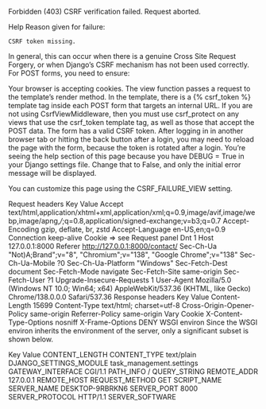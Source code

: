 Forbidden (403)
CSRF verification failed. Request aborted.

Help
Reason given for failure:

    CSRF token missing.

In general, this can occur when there is a genuine Cross Site Request Forgery, or when Django’s CSRF mechanism has not been used correctly. For POST forms, you need to ensure:

Your browser is accepting cookies.
The view function passes a request to the template’s render method.
In the template, there is a {% csrf_token %} template tag inside each POST form that targets an internal URL.
If you are not using CsrfViewMiddleware, then you must use csrf_protect on any views that use the csrf_token template tag, as well as those that accept the POST data.
The form has a valid CSRF token. After logging in in another browser tab or hitting the back button after a login, you may need to reload the page with the form, because the token is rotated after a login.
You’re seeing the help section of this page because you have DEBUG = True in your Django settings file. Change that to False, and only the initial error message will be displayed.

You can customize this page using the CSRF_FAILURE_VIEW setting.

Request headers
Key Value
Accept text/html,application/xhtml+xml,application/xml;q=0.9,image/avif,image/webp,image/apng,_/_;q=0.8,application/signed-exchange;v=b3;q=0.7
Accept-Encoding gzip, deflate, br, zstd
Accept-Language en-US,en;q=0.9
Connection keep-alive
Cookie => see Request panel
Dnt 1
Host 127.0.0.1:8000
Referer http://127.0.0.1:8000/contact/
Sec-Ch-Ua "Not)A;Brand";v="8", "Chromium";v="138", "Google Chrome";v="138"
Sec-Ch-Ua-Mobile ?0
Sec-Ch-Ua-Platform "Windows"
Sec-Fetch-Dest document
Sec-Fetch-Mode navigate
Sec-Fetch-Site same-origin
Sec-Fetch-User ?1
Upgrade-Insecure-Requests 1
User-Agent Mozilla/5.0 (Windows NT 10.0; Win64; x64) AppleWebKit/537.36 (KHTML, like Gecko) Chrome/138.0.0.0 Safari/537.36
Response headers
Key Value
Content-Length 15699
Content-Type text/html; charset=utf-8
Cross-Origin-Opener-Policy same-origin
Referrer-Policy same-origin
Vary Cookie
X-Content-Type-Options nosniff
X-Frame-Options DENY
WSGI environ
Since the WSGI environ inherits the environment of the server, only a significant subset is shown below.

Key Value
CONTENT_LENGTH
CONTENT_TYPE text/plain
DJANGO_SETTINGS_MODULE task_management.settings
GATEWAY_INTERFACE CGI/1.1
PATH_INFO /
QUERY_STRING
REMOTE_ADDR 127.0.0.1
REMOTE_HOST
REQUEST_METHOD GET
SCRIPT_NAME
SERVER_NAME DESKTOP-9RBRKN6
SERVER_PORT 8000
SERVER_PROTOCOL HTTP/1.1
SERVER_SOFTWARE
